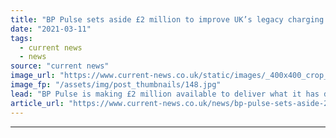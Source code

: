 ```yaml
---
title: "​BP Pulse sets aside £2 million to improve UK’s legacy charging infrastructure"
date: "2021-03-11"
tags: 
  - current news
  - news
source: "current news"
image_url: "https://www.current-news.co.uk/static/images/_400x400_crop_center-center/ev-charging-image-bp-pulse.jpg"
image_fp: "/assets/img/post_thumbnails/148.jpg"
lead: "BP Pulse is making £2 million available to deliver what it has described as “radical improvement” in the reliability of older UK electric vehicle (EV) charging infrastructure."
article_url: "https://www.current-news.co.uk/news/bp-pulse-sets-aside-2-million-to-improve-uks-legacy-charging-infrastructure?utm_source=rss-feeds&utm_medium=rss&utm_campaign=rss"
---
```


---
